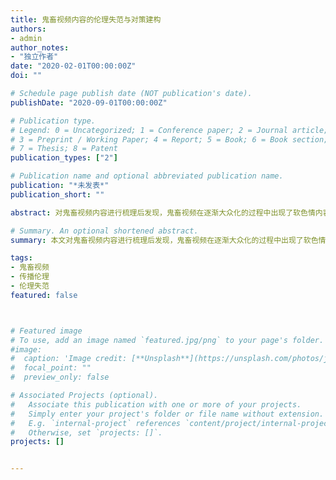 ```yaml
---
title: 鬼畜视频内容的伦理失范与对策建构
authors:
- admin
author_notes:
- "独立作者"
date: "2020-02-01T00:00:00Z"
doi: ""

# Schedule page publish date (NOT publication's date).
publishDate: "2020-09-01T00:00:00Z"

# Publication type.
# Legend: 0 = Uncategorized; 1 = Conference paper; 2 = Journal article;
# 3 = Preprint / Working Paper; 4 = Report; 5 = Book; 6 = Book section;
# 7 = Thesis; 8 = Patent
publication_types: ["2"]

# Publication name and optional abbreviated publication name.
publication: "*未发表*"
publication_short: ""

abstract: 对鬼畜视频内容进行梳理后发现，鬼畜视频在逐渐大众化的过程中出现了软色情内容、不良行为内容、身体和语言暴力内容以及恶意改编内容等伦理失范情况。这些伦理问题的发生主要是因为生产者、平台、受众和资本的交互作用而形成。通过梳理伦理失范的类型和伦理失范发生的原因之后，分别从生产者、平台和受众三种路径出发，探讨了鬼畜视频内容伦理失范的应对对策。

# Summary. An optional shortened abstract.
summary: 本文对鬼畜视频内容进行梳理后发现，鬼畜视频在逐渐大众化的过程中出现了软色情内容、不良行为内容、身体和语言暴力内容以及恶意改编内容等伦理失范情况。这些伦理问题的发生主要是因为生产者、平台、受众和资本的交互作用而形成。通过梳理伦理失范的类型和伦理失范发生的原因之后，分别从生产者、平台和受众三种路径出发，探讨了鬼畜视频内容伦理失范的应对对策。

tags:
- 鬼畜视频
- 传播伦理
- 伦理失范
featured: false



# Featured image
# To use, add an image named `featured.jpg/png` to your page's folder. 
#image:
#  caption: 'Image credit: [**Unsplash**](https://unsplash.com/photos/jdD8gXaTZsc)'
#  focal_point: ""
#  preview_only: false

# Associated Projects (optional).
#   Associate this publication with one or more of your projects.
#   Simply enter your project's folder or file name without extension.
#   E.g. `internal-project` references `content/project/internal-project/index.md`.
#   Otherwise, set `projects: []`.
projects: []


---
```


